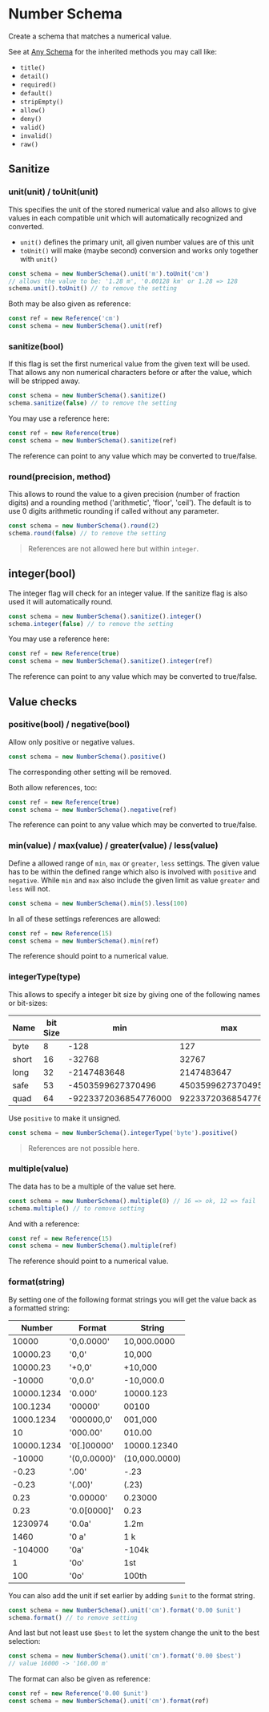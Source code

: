 # Number Schema

Create a schema that matches a numerical value.

See at [Any Schema](any.md) for the inherited methods you may call like:
- `title()`
- `detail()`
- `required()`
- `default()`
- `stripEmpty()`
- `allow()`
- `deny()`
- `valid()`
- `invalid()`
- `raw()`

## Sanitize

### unit(unit) / toUnit(unit)

This specifies the unit of the stored numerical value and also allows to give
values in each compatible unit which will automatically recognized and converted.
- `unit()` defines the primary unit, all given number values are of this unit
- `toUnit()` will make (maybe second) conversion and works only together with `unit()`

```js
const schema = new NumberSchema().unit('m').toUnit('cm')
// allows the value to be: '1.28 m', '0.00128 km' or 1.28 => 128
schema.unit().toUnit() // to remove the setting
```

Both may be also given as reference:

```js
const ref = new Reference('cm')
const schema = new NumberSchema().unit(ref)
```

### sanitize(bool)

If this flag is set the first numerical value from the given text will be used.
That allows any non numerical characters before or after the value, which will be
stripped away.

```js
const schema = new NumberSchema().sanitize()
schema.sanitize(false) // to remove the setting
```

You may use a reference here:

```js
const ref = new Reference(true)
const schema = new NumberSchema().sanitize(ref)
```

The reference can point to any value which may be converted to true/false.

### round(precision, method)

This allows to round the value to a given precision (number of fraction digits)
and a rounding method ('arithmetic', 'floor', 'ceil'). The default is to use
0 digits arithmetic rounding if called without any parameter.

```js
const schema = new NumberSchema().round(2)
schema.round(false) // to remove the setting
```

> References are not allowed here but within `integer`.

## integer(bool)

The integer flag will check for an integer value. If the sanitize flag is also used it will
automatically round.

```js
const schema = new NumberSchema().sanitize().integer()
schema.integer(false) // to remove the setting
```

You may use a reference here:

```js
const ref = new Reference(true)
const schema = new NumberSchema().sanitize().integer(ref)
```

The reference can point to any value which may be converted to true/false.

## Value checks

### positive(bool) / negative(bool)

Allow only positive or negative values.

```js
const schema = new NumberSchema().positive()
```

The corresponding other setting will be removed.

Both allow references, too:

```js
const ref = new Reference(true)
const schema = new NumberSchema().negative(ref)
```

The reference can point to any value which may be converted to true/false.

### min(value) / max(value) / greater(value) / less(value)

Define a allowed range of `min`, `max` or `greater`, `less` settings. The given value
has to be within the defined range which also is involved with `positive` and `negative`.
While `min` and `max` also include the given limit as value `greater` and `less`
will not.

```js
const schema = new NumberSchema().min(5).less(100)
```
In all of these settings references are allowed:

```js
const ref = new Reference(15)
const schema = new NumberSchema().min(ref)
```

The reference should point to a numerical value.

### integerType(type)

This allows to specify a integer bit size by giving one of the following names or bit-sizes:

| Name | bit Size | min | max | unsigned max |
| ---- | -------- | --- | --- | ------------ |
| byte | 8 | -128 | 127 | 255 |
| short | 16 | -32768 | 32767 | 65535 |
| long | 32 | -2147483648 | 2147483647 | 4294967295 |
| safe | 53 | -4503599627370496 | 4503599627370495 | 9007199254740991 |
| quad | 64 | -9223372036854776000 | 9223372036854776000 | 18446744073709552000 |

Use `positive` to make it unsigned.

```js
const schema = new NumberSchema().integerType('byte').positive()
```

> References are not possible here.

### multiple(value)

The data has to be a multiple of the value set here.

```js
const schema = new NumberSchema().multiple(8) // 16 => ok, 12 => fail
schema.multiple() // to remove setting
```

And with a reference:

```js
const ref = new Reference(15)
const schema = new NumberSchema().multiple(ref)
```

The reference should point to a numerical value.

### format(string)

By setting one of the following format strings you will get the value back as a formatted string:

| Number | Format | String |
| -------| ------ | ------- |
| 10000 | '0,0.0000' | 10,000.0000 |
| 10000.23 | '0,0' | 10,000 |
| 10000.23 | '+0,0' | +10,000 |
| -10000 | '0,0.0' | -10,000.0 |
| 10000.1234 | '0.000' | 10000.123 |
| 100.1234 | '00000' | 00100 |
| 1000.1234 | '000000,0' | 001,000 |
| 10 | '000.00' | 010.00 |
| 10000.1234 | '0[.]00000' | 10000.12340 |
| -10000 | '(0,0.0000)' | (10,000.0000) |
| -0.23 | '.00' | -.23 |
| -0.23 | '(.00)' | (.23) |
| 0.23 | '0.00000' | 0.23000 |
| 0.23 | '0.0[0000]' | 0.23 |
| 1230974 | '0.0a' | 1.2m |
| 1460 | '0 a' | 1 k |
| -104000 | '0a' | -104k |
| 1 | '0o' | 1st |
| 100 | '0o' | 100th |

You can also add the unit if set earlier by adding `$unit` to the format string.

```js
const schema = new NumberSchema().unit('cm').format('0.00 $unit')
schema.format() // to remove setting
```

And last but not least use `$best` to let the system change the unit to the best selection:

```js
const schema = new NumberSchema().unit('cm').format('0.00 $best')
// value 16000 -> '160.00 m'
```

The format can also be given as reference:

```js
const ref = new Reference('0.00 $unit')
const schema = new NumberSchema().unit('cm').format(ref)
```
